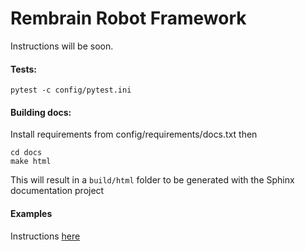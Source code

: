 # Rembrain Robot Framework

Instructions will be soon.


#### Tests:
`pytest -c config/pytest.ini`

#### Building docs:
Install requirements from config/requirements/docs.txt then
```shell
cd docs
make html
```

This will result in a `build/html` folder to be generated with the Sphinx documentation project

#### Examples
Instructions [here](examples/README.md)
